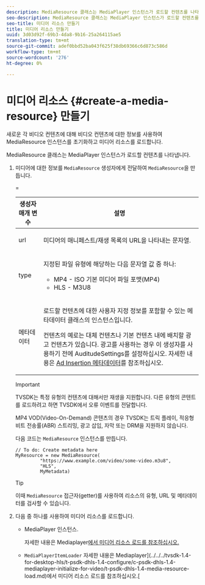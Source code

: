 ```yaml
---
description: MediaResource 클래스는 MediaPlayer 인스턴스가 로드할 컨텐츠를 나타냅니다.
seo-description: MediaResource 클래스는 MediaPlayer 인스턴스가 로드할 컨텐츠를 나타냅니다.
seo-title: 미디어 리소스 만들기
title: 미디어 리소스 만들기
uuid: 3d03d92f-69b3-4da8-9b16-25a264115ae5
translation-type: tm+mt
source-git-commit: adef0bbd52ba043f625f38db69366c6d873c586d
workflow-type: tm+mt
source-wordcount: '276'
ht-degree: 0%

---
```



# 미디어 리소스 {#create-a-media-resource} 만들기

새로운 각 비디오 컨텐츠에 대해 비디오 컨텐츠에 대한 정보를 사용하여 MediaResource 인스턴스를 초기화하고 미디어 리소스를 로드합니다.

MediaResource 클래스는 MediaPlayer 인스턴스가 로드할 컨텐츠를 나타냅니다.

1. 미디어에 대한 정보를 `MediaResource` 생성자에게 전달하여 `MediaResource`을 만듭니다.

   <table id="table_DD0D5D9129D54F73881399B9B4FF546A"> 
    <thead> 
      <tr> 
      <th colname="col1" class="entry"> 생성자 매개 변수 </th> 
      <th colname="col2" class="entry"> 설명 </th> 
      </tr>
    </thead>
    =<tbody> 
      <tr> 
      <td colname="col1"><span class="codeph"> url</span> </td> 
      <td colname="col2"> <p>미디어의 매니페스트/재생 목록의 URL을 나타내는 문자열. </p> </td> 
      </tr> 
      <tr> 
      <td colname="col1"><span class="codeph"> type</span> </td> 
      <td colname="col2"> <p>지정된 파일 유형에 해당하는 다음 문자열 값 중 하나: 
        <ul id="ul_7512E90B7B294EF9BFBA2D68DE678CBB"> 
        <li id="li_AA84434E84184A3D909552794B425ABD"><span class="codeph"> MP4</span> - ISO 기본 미디어 파일 포맷(MP4) </li> 
        <li id="li_8A2F3752569344B59EE30303A8393488"><span class="codeph"> HLS</span>  - M3U8 </li> 
        </ul> </p> </td> 
      </tr> 
      <tr> 
      <td colname="col1"><span class="codeph"> 메타데이터</span> </td> 
      <td colname="col2"> <p>로드할 컨텐츠에 대한 사용자 지정 정보를 포함할 수 있는 <span class="codeph"> 메타데이터</span> 클래스의 인스턴스입니다. </p> <p>컨텐츠의 예로는 대체 컨텐츠나 기본 컨텐츠 내에 배치할 광고 컨텐츠가 있습니다. 광고를 사용하는 경우 이 생성자를 사용하기 전에 <span class="codeph"> AuditudeSettings</span>를 설정하십시오. 자세한 내용은 <a href="../../../tvsdk-1.4-for-desktop-hls/ad-insertion/ad-insertion-metadata/c-psdk-dhls-1.4-ad-insertion-metadata.md" format="dita" scope="local"> Ad Insertion 메타데이터</a>를 참조하십시오. </p> </td> 
      </tr> 
    </tbody> 
   </table>

   >[!IMPORTANT]
   >
   >TVSDK는 특정 유형의 컨텐츠에 대해서만 재생을 지원합니다. 다른 유형의 콘텐트를 로드하려고 하면 TVSDK에서 오류 이벤트를 전달합니다.
   >
   >MP4 VOD(Video-On-Demand) 콘텐츠의 경우 TVSDK는 트릭 플레이, 적응형 비트 전송률(ABR) 스트리밍, 광고 삽입, 자막 또는 DRM을 지원하지 않습니다.

   다음 코드는 `MediaResource` 인스턴스를 만듭니다.

   ```
   // To do: Create metadata here
   MyResource = new MediaResource(
            "https://www.example.com/video/some-video.m3u8", 
            "HLS",
            MyMetadata)
   ```

   >[!TIP]
   >
   >이때 `MediaResource` 접근자(getter)를 사용하여 리소스의 유형, URL 및 메타데이터를 검사할 수 있습니다.

1. 다음 중 하나를 사용하여 미디어 리소스를 로드합니다.

   * MediaPlayer 인스턴스.

      자세한 내용은 Mediaplayer[에서 미디어 리소스 로드를 참조하십시오.](../../../tvsdk-1.4-for-desktop-hls/t-psdk-dhls-1.4-configure/c-psdk-dhls-1.4-mediaplayer-initialize-for-video/t-psdk-dhls-1.4-media-resource-load.md)
   * `MediaPlayerItemLoader` 자세한 내용은 Mediaplayer](../../../tvsdk-1.4-for-desktop-hls/t-psdk-dhls-1.4-configure/c-psdk-dhls-1.4-mediaplayer-initialize-for-video/t-psdk-dhls-1.4-media-resource-load.md)에서 미디어 리소스 로드를 참조하십시오.[

